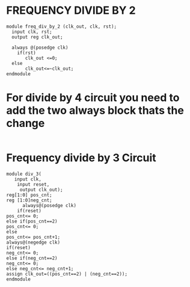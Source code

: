 # FREQUENCY DIVIDE BY 2 
```
module freq_div_by_2 (clk_out, clk, rst);
  input clk, rst;
  output reg clk_out;
  
  always @(posedge clk)
    if(rst)
       clk_out <=0;
  else 
       clk_out<=~clk_out;
endmodule
```
# For divide by 4 circuit you need to add the two always block thats the change 
```
```
# Frequency divide by 3 Circuit 
```
module div_3( 
   input clk, 
    input reset, 
     output clk_out); 
reg[1:0] pos_cnt; 
reg [1:0]neg_cnt; 
      always@(posedge clk) 
    if(reset) 
pos_cnt<= 0; 
else if(pos_cnt==2) 
pos_cnt<= 0; 
else 
pos_cnt<= pos_cnt+1; 
always@(negedge clk) 
if(reset) 
neg_cnt<= 0; 
else if(neg_cnt==2) 
neg_cnt<= 0; 
else neg_cnt<= neg_cnt+1; 
assign clk_out=((pos_cnt==2) | (neg_cnt==2)); 
endmodule
```
  
